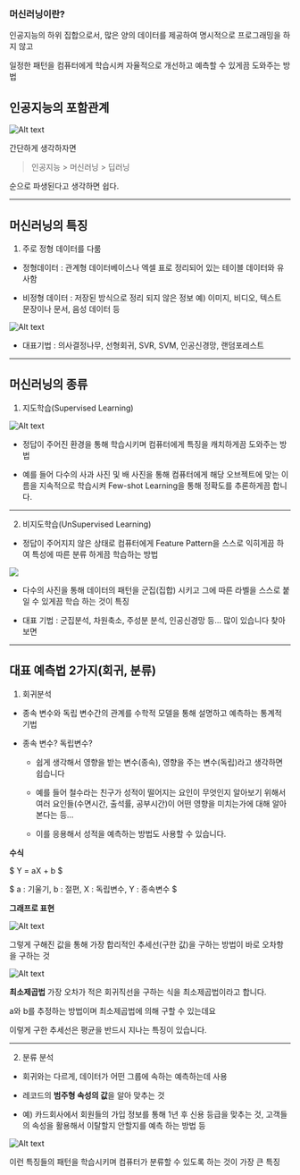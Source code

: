 ### 머신러닝이란?

인공지능의 하위 집합으로서, 많은 양의 데이터를 제공하여 명시적으로 프로그래밍을 하지 않고 

일정한 패턴을 컴퓨터에게 학습시켜 자율적으로 개선하고 예측할 수 있게끔 도와주는 방법

## 인공지능의 포함관계 

![Alt text](image.png)

간단하게 생각하자면 
> 인공지능 > 머신러닝 > 딥러닝 

순으로 파생된다고 생각하면 쉽다. 

-----

## 머신러닝의 특징 
1. 주로 정형 데이터를 다룸 
- 정형데이터 : 관계형 데이터베이스나 엑셀 표로 정리되어 있는 테이블 데이터와 유사함

- 비정형 데이터 : 저장된 방식으로 정리 되지 않은 정보 예) 이미지, 비디오, 텍스트 문장이나 문서, 음성 데이터 등 

![Alt text](image-1.png)

- 대표기법 : 의사결정나무, 선형회귀, SVR, SVM, 인공신경망, 랜덤포레스트

-----

## 머신러닝의 종류 

1. 지도학습(Supervised Learning)

![Alt text](image-2.png)

- 정답이 주어진 환경을 통해 학습시키며 컴퓨터에게 특징을 캐치하게끔 도와주는 방법 

- 예를 들어 다수의 사과 사진 및 배 사진을 통해 컴퓨터에게 해당 오브젝트에 맞는 이름을 지속적으로 학습시켜 Few-shot Learning을 통해 정확도를 추론하게끔 합니다.

----

2. 비지도학습(UnSupervised Learning)

- 정답이 주어지지 않은 상태로 컴퓨터에게 Feature Pattern을 스스로 익히게끔 하여 특성에 따른 분류 하게끔 학습하는 방법 

![](image-3.png)

- 다수의 사진을 통해 데이터의 패턴을 군집(집합) 시키고 그에 따른 라벨을 스스로 붙일 수 있게끔 학습 하는 것이 특징 

- 대표 기법 : 군집분석, 차원축소, 주성분 분석, 인공신경망 등... 많이 있습니다 찾아보면 

------

## 대표 예측법 2가지(회귀, 분류)

1. 회귀분석 
- 종속 변수와 독립 변수간의 관계를 수학적 모델을 통해 설명하고 예측하는 통계적 기법 

- 종속 변수? 독립변수?
    - 쉽게 생각해서 영향을 받는 변수(종속), 영향을 주는 변수(독립)라고 생각하면 쉽습니다 

    - 예를 들어 철수라는 친구가 성적이 떨어지는 요인이 무엇인지 알아보기 위해서 여러 요인들(수면시간, 출석률, 공부시간)이 어떤 영향을 미치는가에 대해 알아 본다는 등...

    - 이를 응용해서 성적을 예측하는 방법도 사용할 수 있습니다.

**수식** 

$
Y = aX + b
$

$
a : 기울기, 
b : 절편,
X : 독립변수,
Y : 종속변수
$

**그래프로 표현**

![Alt text](image-4.png)

그렇게 구해진 값을 통해 가장 합리적인 추세선(구한 값)을 구하는 방법이 바로 오차항을 구하는 것 

![Alt text](image-5.png)

**최소제곱법**
가장 오차가 적은 회귀직선을 구하는 식을 최소제곱법이라고 합니다.

a와 b를 추정하는 방법이며 최소제곱법에 의해 구할 수 있는데요

이렇게 구한 추세선은 평균을 반드시 지나는 특징이 있습니다.

-----

2. 분류 분석
- 회귀와는 다르게, 데이터가 어떤 그룹에 속하는 예측하는데 사용 

- 레코드의 **범주형 속성의 값**을 알아 맞추는 것 

- 예) 카드회사에서 회원들의 가입 정보를 통해 1년 후 신용 등급을 맞추는 것, 고객들의 속성을 활용해서 이탈할지 안할지를 예측 하는 방법 등 

![Alt text](image-6.png)

이런 특징들의 패턴을 학습시키며 컴퓨터가 분류할 수 있도록 하는 것이 가장 큰 특징


